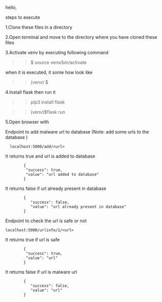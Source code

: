 hello,

steps to execute

1.Clone these files in a directory

2.Open terminal and move to the directory where you have cloned these files

3.Activate venv by executing following command 
   >> $ source venv/bin/activate 
   
  when it is executed, it some how look like 
   
   >> (venv) $

4.Install flask then run it
   >> pip3 install flask
   
   >> (venv)$flask run

5.Open browser with 

   Endpoint to add malware url to database
   (Note: add some urls to the database )
      
      localhost:5000/add/<url>
 It returns true and url is added to database
            
            {
             "success": true, 
             "value": "url added to database"
            }
            
 It returns false if url already present in database
            
            {
               "success": false, 
               "value": "url already present in database"
            }
           
  Endpoint to check the url is safe or not

    localhost:5000/urlinfo/1/<url>
 It returns true if url is safe
 
            {
             "success": true, 
             "value": "url"
            }
            
 It returns false if url is malware url
            
            {
               "success": false, 
               "value": "url"
            }
  
 

